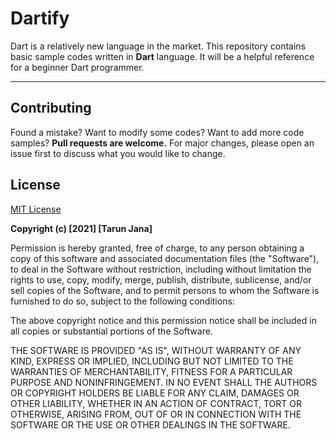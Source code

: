 # Dartify

Dart is a relatively new language in the market. This repository contains basic sample codes written in **Dart** language. It will be a helpful reference for a beginner Dart programmer.

---

## Contributing

Found a mistake? Want to modify some codes? Want to add more code samples? **Pull requests are welcome.** For major changes, please open an issue first to discuss what you would like to change.

## License

[MIT License](https://choosealicense.com/licenses/mit/)

**Copyright (c) [2021] [Tarun Jana]**

Permission is hereby granted, free of charge, to any person obtaining a copy
of this software and associated documentation files (the "Software"), to deal
in the Software without restriction, including without limitation the rights
to use, copy, modify, merge, publish, distribute, sublicense, and/or sell
copies of the Software, and to permit persons to whom the Software is
furnished to do so, subject to the following conditions:

The above copyright notice and this permission notice shall be included in all
copies or substantial portions of the Software.

THE SOFTWARE IS PROVIDED "AS IS", WITHOUT WARRANTY OF ANY KIND, EXPRESS OR
IMPLIED, INCLUDING BUT NOT LIMITED TO THE WARRANTIES OF MERCHANTABILITY,
FITNESS FOR A PARTICULAR PURPOSE AND NONINFRINGEMENT. IN NO EVENT SHALL THE
AUTHORS OR COPYRIGHT HOLDERS BE LIABLE FOR ANY CLAIM, DAMAGES OR OTHER
LIABILITY, WHETHER IN AN ACTION OF CONTRACT, TORT OR OTHERWISE, ARISING FROM,
OUT OF OR IN CONNECTION WITH THE SOFTWARE OR THE USE OR OTHER DEALINGS IN THE
SOFTWARE.